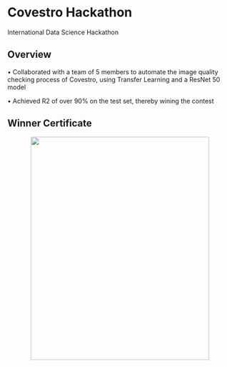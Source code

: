# Covestro Hackathon
International Data Science Hackathon

## Overview

•	Collaborated with a team of 5 members to automate the image quality checking process of Covestro, using Transfer Learning and a ResNet 50 model

• Achieved R2 of over 90% on the test set, thereby wining the contest

## Winner Certificate

<p align="center">
  <img width="400" height="500" src="https://github.com/manashpratim/Covestro_Hackathon/blob/master/certificate_hackathon.jpg">
</p>
